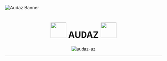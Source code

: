 
<img src="https://i.pinimg.com/736x/7a/3c/e5/7a3ce54528b7cfe5cf1505208fd9ad28.jpg" alt="Audaz Banner"/>
<h1 align="center"><img src="https://tenor.com/bwe8k.gif" width=50> AUDAZ <img src="https://tenor.com/bwe8k.gif" width=50></h1>
<p align="center"> <img src="https://komarev.com/ghpvc/?username=audaz-az&label=Profile%20views&color=0e75b6&style=flat" alt="audaz-az" /> </p>

---

